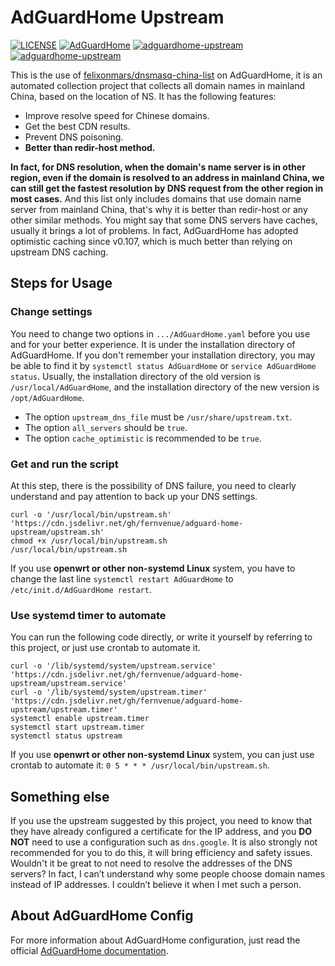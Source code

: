 # AdGuardHome Upstream

[![LICENSE](https://img.shields.io/badge/LICENSE-BSD3%20Clause%20Liscense-blue?style=flat-square)](./LICENSE)
[![AdGuardHome](https://img.shields.io/badge/AdGuardHome-Documentation-brightgreen?style=flat-square&logo=adguard)](https://github.com/AdguardTeam/AdGuardHome/wiki/Configuration)
[![adguardhome-upstream](https://img.shields.io/badge/GitHub-AdGuardHome%20Upstream-blueviolet?style=flat-square&logo=github)](https://github.com/fernvenue/adguardhome-upstream)
[![adguardhome-upstream](https://img.shields.io/badge/GitLab-AdGuardHome%20Upstream-orange?style=flat-square&logo=gitlab)](https://gitlab.com/fernvenue/adguardhome-upstream)


This is the use of [felixonmars/dnsmasq-china-list](https://github.com/felixonmars/dnsmasq-china-list) on AdGuardHome, it is an automated collection project that collects all domain names in mainland China, based on the location of NS. It has the following features:

- Improve resolve speed for Chinese domains.
- Get the best CDN results.
- Prevent DNS poisoning.
- **Better than redir-host method.**

**In fact, for DNS resolution, when the domain's name server is in other region, even if the domain is resolved to an address in mainland China, we can still get the fastest resolution by DNS request from the other region in most cases.** And this list only includes domains that use domain name server from mainland China, that's why it is better than redir-host or any other similar methods. You might say that some DNS servers have caches, usually it brings a lot of problems. In fact, AdGuardHome has adopted optimistic caching since v0.107, which is much better than relying on upstream DNS caching.

## Steps for Usage

### Change settings

You need to change two options in `.../AdGuardHome.yaml` before you use and for your better experience. It is under the installation directory of AdGuardHome. If you don't remember your installation directory, you may be able to find it by `systemctl status AdGuardHome` or `service AdGuardHome status`. Usually, the installation directory of the old version is `/usr/local/AdGuardHome`, and the installation directory of the new version is `/opt/AdGuardHome`.

- The option `upstream_dns_file` must be `/usr/share/upstream.txt`.
- The option `all_servers` should be `true`.
- The option `cache_optimistic` is recommended to be `true`.

### Get and run the script

At this step, there is the possibility of DNS failure, you need to clearly understand and pay attention to back up your DNS settings.

```
curl -o '/usr/local/bin/upstream.sh' 'https://cdn.jsdelivr.net/gh/fernvenue/adguard-home-upstream/upstream.sh'
chmod +x /usr/local/bin/upstream.sh
/usr/local/bin/upstream.sh
```
If you use **openwrt or other non-systemd Linux** system, you have to change the last line `systemctl restart AdGuardHome` to `/etc/init.d/AdGuardHome restart`.

### Use systemd timer to automate

You can run the following code directly, or write it yourself by referring to this project, or just use crontab to automate it.

```
curl -o '/lib/systemd/system/upstream.service' 'https://cdn.jsdelivr.net/gh/fernvenue/adguard-home-upstream/upstream.service'
curl -o '/lib/systemd/system/upstream.timer' 'https://cdn.jsdelivr.net/gh/fernvenue/adguard-home-upstream/upstream.timer'
systemctl enable upstream.timer
systemctl start upstream.timer
systemctl status upstream
```

If you use **openwrt or other non-systemd Linux** system, you can just use crontab to automate it: `0 5 * * * /usr/local/bin/upstream.sh`.

## Something else

If you use the upstream suggested by this project, you need to know that they have already configured a certificate for the IP address, and you **DO NOT** need to use a configuration such as `dns.google`. It is also strongly not recommended for you to do this, it will bring efficiency and safety issues. Wouldn't it be great to not need to resolve the addresses of the DNS servers? In fact, I can’t understand why some people choose domain names instead of IP addresses. I couldn’t believe it when I met such a person.

## About AdGuardHome Config

For more information about AdGuardHome configuration, just read the official [AdGuardHome documentation](https://github.com/AdguardTeam/AdGuardHome/wiki/Configuration).
